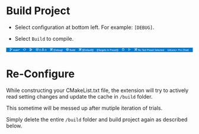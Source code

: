 # Build Project

- Select configuration at bottom left. For example: `[DEBUG]`.

- Select `Build` to compile.

![build](img/build.png)




# Re-Configure

While constructing your CMakeList.txt file, the extension will try to actively read setting changes and update the cache in `/build` folder.

This sometime will be messed up after mutiple iteration of trials.

Simply delete the entire `/build` folder and build project again as described below.